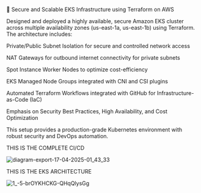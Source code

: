 🚀 Secure and Scalable EKS Infrastructure using Terraform on AWS

Designed and deployed a highly available, secure Amazon EKS cluster across multiple availability zones (us-east-1a, us-east-1b) using Terraform. The architecture includes:

Private/Public Subnet Isolation for secure and controlled network access

NAT Gateways for outbound internet connectivity for private subnets

Spot Instance Worker Nodes to optimize cost-efficiency

EKS Managed Node Groups integrated with CNI and CSI plugins

Automated Terraform Workflows integrated with GitHub for Infrastructure-as-Code (IaC)

Emphasis on Security Best Practices, High Availability, and Cost Optimization

This setup provides a production-grade Kubernetes environment with robust security and DevOps automation.

THIS IS THE COMPLETE CI/CD 

![diagram-export-17-04-2025-01_43_33](https://github.com/user-attachments/assets/163ff7a1-5569-47b4-9fb9-891f6793d846)

THIS IS THE EKS ARCHITECTURE

![1_-5-brOYKHCKG-QHqQlysGg](https://github.com/user-attachments/assets/ccb8e885-ef56-4636-8e65-a1deda5b3a70)



